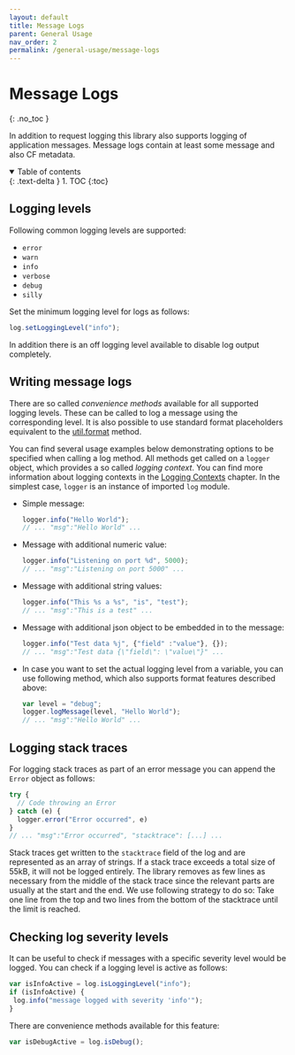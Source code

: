 ```yaml
---
layout: default
title: Message Logs
parent: General Usage
nav_order: 2
permalink: /general-usage/message-logs
---
```


# Message Logs
{: .no_toc }

In addition to request logging this library also supports logging of application messages.
Message logs contain at least some message and also CF metadata.

<details open markdown="block">
  <summary>
    Table of contents
  </summary>
  {: .text-delta }
1. TOC
{:toc}
</details>

## Logging levels

Following common logging levels are supported:

- `error`
- `warn`
- `info`
- `verbose`
- `debug`
- `silly`

Set the minimum logging level for logs as follows:

```js
log.setLoggingLevel("info");
```

In addition there is an off logging level available to disable log output completely.

## Writing message logs

There are so called *convenience methods* available for all supported logging levels.
These can be called to log a message using the corresponding level. 
It is also possible to use standard format placeholders equivalent to the [util.format](https://nodejs.org/api/util.html#util_util_format_format_args) method.

You can find several usage examples below demonstrating options to be specified when calling a log method.
All methods get called on a `logger` object, which provides a so called *logging context*.
You can find more information about logging contexts in the [Logging Contexts](/cf-nodejs-logging-support/general-usage/logging-contexts) chapter.
In the simplest case, `logger` is an instance of imported `log` module.

- Simple message:

  ```js
  logger.info("Hello World"); 
  // ... "msg":"Hello World" ...
  ```

- Message with additional numeric value:

  ```js
  logger.info("Listening on port %d", 5000); 
  // ... "msg":"Listening on port 5000" ...
  ```

- Message with additional string values:

  ```js
  logger.info("This %s a %s", "is", "test"); 
  // ... "msg":"This is a test" ...
  ```

- Message with additional json object to be embedded in to the message:

  ```js
  logger.info("Test data %j", {"field" :"value"}, {}); 
  // ... "msg":"Test data {\"field\": \"value\"}" ...
  ```

- In case you want to set the actual logging level from a variable, you can use following method, which also supports format features described above:

  ```js
  var level = "debug";
  logger.logMessage(level, "Hello World"); 
  // ... "msg":"Hello World" ...
  ```

## Logging stack traces

For logging stack traces as part of an error message you can append the `Error` object as follows:

```js
try {
  // Code throwing an Error
} catch (e) {
  logger.error("Error occurred", e)
}
// ... "msg":"Error occurred", "stacktrace": [...] ...
```

Stack traces get written to the `stacktrace` field of the log and are represented as an array of strings.
If a stack trace exceeds a total size of 55kB, it will not be logged entirely.
The library removes as few lines as necessary from the middle of the stack trace since the relevant parts are usually at the start and the end.
We use following strategy to do so: Take one line from the top and two lines from the bottom of the stacktrace until the limit is reached.

## Checking log severity levels

It can be useful to check if messages with a specific severity level would be logged.
You can check if a logging level is active as follows:

```js
var isInfoActive = log.isLoggingLevel("info");
if (isInfoActive) {
 log.info("message logged with severity 'info'");
}
```

There are convenience methods available for this feature:

```js
var isDebugActive = log.isDebug();
```
